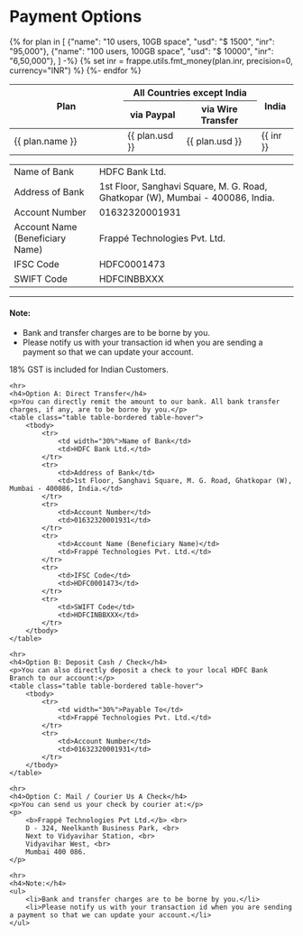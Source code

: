 # Payment Options

<!-- jinja -->
<table class="table table-bordered table-hover">
	<thead>
		<tr>
			<th rowspan=2 style="width: 40%;">Plan</th>
			<th colspan=2 class="text-center">All Countries except India</th>
			<th rowspan=2 class="text-right">India</th>
		</tr>
		<tr>
			<th class="text-right">via Paypal</th>
			<th class="text-right">via Wire Transfer</th>
		</tr>
	</thead>
	<tbody>
		{% for plan in [
			{"name": "10 users, 10GB space", "usd": "$ 1500", "inr": "95,000"},
			{"name": "100 users, 100GB space", "usd": "$ 10000", "inr": "6,50,000"},
		] -%}
			<!-- {% set inr = frappe.utils.fmt_money(
				frappe.utils.cint(frappe.utils.flt(frappe.utils.flt(plan.usd[1:]) * 60.0 * 1.1236 / 1000.0, 0) * 1000),
				precision=0,
				currency="INR") %} -->
			{% set inr = frappe.utils.fmt_money(plan.inr,
				precision=0,
				currency="INR") %}
			<tr>
				<td>{{ plan.name }}</td>
				<td class="text-right"><a class="paypal-paynow" data-plan="{{ plan.name }}" onclick="pay.paypal(this)">{{ plan.usd }}</a></td>
				<td class="text-right"><a class="wire-transfer" data-amount="{{ plan.usd }}" onclick="pay.wire_transfer(this, '.wire-transfer-msg')">{{ plan.usd }}</a></td>
				<td class="text-right"><a class="india-wire-transfer" data-amount="{{ inr }}" onclick="pay.wire_transfer(this, '.india-wire-transfer-msg')">{{ inr }}</a></td>
			</tr>
		{%- endfor %}
	</tbody>
</table>

<div class="wire-transfer-msg hidden">
	<table class="table table-bordered table-hover">
		<tbody>
			<tr>
				<td width="30%">Name of Bank</td>
				<td>HDFC Bank Ltd.</td>
			</tr>
			<tr>
				<td>Address of Bank</td>
				<td>1st Floor, Sanghavi Square, M. G. Road, Ghatkopar (W), Mumbai - 400086, India.</td>
			</tr>
			<tr>
				<td>Account Number</td>
				<td>01632320001931</td>
			</tr>
			<tr>
				<td>Account Name (Beneficiary Name)</td>
				<td>Frappé Technologies Pvt. Ltd.</td>
			</tr>
			<tr>
				<td>IFSC Code</td>
				<td>HDFC0001473</td>
			</tr>
			<tr>
				<td>SWIFT Code</td>
				<td>HDFCINBBXXX</td>
			</tr>
		</tbody>
	</table>
	<hr>
	<h4>Note:</h4>
	<ul>
		<li>Bank and transfer charges are to be borne by you.</li>
		<li>Please notify us with your transaction id when you are sending a payment so that we can update your account.</li>
	</ul>
</div>

<div class="india-wire-transfer-msg hidden">
	<p>18% GST is included for Indian Customers.</p>

	<hr>
	<h4>Option A: Direct Transfer</h4>
	<p>You can directly remit the amount to our bank. All bank transfer charges, if any, are to be borne by you.</p>
	<table class="table table-bordered table-hover">
		<tbody>
			<tr>
				<td width="30%">Name of Bank</td>
				<td>HDFC Bank Ltd.</td>
			</tr>
			<tr>
				<td>Address of Bank</td>
				<td>1st Floor, Sanghavi Square, M. G. Road, Ghatkopar (W), Mumbai - 400086, India.</td>
			</tr>
			<tr>
				<td>Account Number</td>
				<td>01632320001931</td>
			</tr>
			<tr>
				<td>Account Name (Beneficiary Name)</td>
				<td>Frappé Technologies Pvt. Ltd.</td>
			</tr>
			<tr>
				<td>IFSC Code</td>
				<td>HDFC0001473</td>
			</tr>
			<tr>
				<td>SWIFT Code</td>
				<td>HDFCINBBXXX</td>
			</tr>
		</tbody>
	</table>

	<hr>
	<h4>Option B: Deposit Cash / Check</h4>
	<p>You can also directly deposit a check to your local HDFC Bank Branch to our account:</p>
	<table class="table table-bordered table-hover">
		<tbody>
			<tr>
				<td width="30%">Payable To</td>
				<td>Frappé Technologies Pvt. Ltd.</td>
			</tr>
			<tr>
				<td>Account Number</td>
				<td>01632320001931</td>
			</tr>
		</tbody>
	</table>

	<hr>
	<h4>Option C: Mail / Courier Us A Check</h4>
	<p>You can send us your check by courier at:</p>
	<p>
		<b>Frappé Technologies Pvt Ltd.</b> <br>
		D - 324, Neelkanth Business Park, <br>
		Next to Vidyavihar Station, <br>
		Vidyavihar West, <br>
		Mumbai 400 086.
	</p>

	<hr>
	<h4>Note:</h4>
	<ul>
		<li>Bank and transfer charges are to be borne by you.</li>
		<li>Please notify us with your transaction id when you are sending a payment so that we can update your account.</li>
	</ul>
</div>
